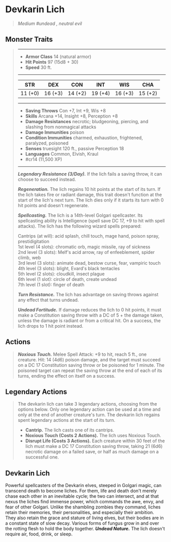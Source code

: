 # Devkarin Lich
>*Medium #undead , neutral evil*
## Monster Traits
>___
>- **Armor Class** 14 (natural armor)
>- **Hit Points** 97 (15d8 + 30)
>- **Speed** 30 ft.
>___
>|STR|DEX|CON|INT|WIS|CHA|
>|:---:|:---:|:---:|:---:|:---:|:---:|
>|11 (+0)|16 (+3)|14 (+2)|19 (+4)|16 (+3)|15 (+2)|
>___
>- **Saving Throws** Con +7, Int +9, Wis +8
>- **Skills** Arcana +14, Insight +8, Perception +8
>- **Damage Resistances** necrotic; bludgeoning, piercing, and slashing from nonmagical attacks
>- **Damage Immunities** poison
>- **Condition Immunities** charmed, exhaustion, frightened, paralyzed, poisoned
>- **Senses** truesight 120 ft., passive Perception 18
>- **Languages** Common, Elvish, Kraul
>- #cr14 (11,500 XP)
>___
>***Legendary Resistance (3/Day).*** If the lich fails a saving throw, it can choose to succeed instead.  
>
>***Regeneration.*** The lich regains 10 hit points at the start of its turn. If the lich takes fire or radiant damage, this trait doesn't function at the start of the lich's next turn. The lich dies only if it starts its turn with 0 hit points and doesn't regenerate.  
>
>***Spellcasting.*** The lich is a 14th-level Golgari spellcaster. Its spellcasting ability is Intelligence (spell save DC 17, +9 to hit with spell attacks). The lich has the following wizard spells prepared:  
>
>Cantrips (at will): acid splash, chill touch, mage hand, poison spray, prestidigitation  
>1st level (4 slots): chromatic orb, magic missile, ray of sickness  
>2nd level (3 slots): Melf's acid arrow, ray of enfeeblement, spider climb, web  
>3rd level (3 slots): animate dead, bestow curse, fear, vampiric touch  
>4th level (3 slots): blight, Evard's black tentacles  
>5th level (2 slots): cloudkill, insect plague  
>6th level (1 slot): circle of death, create undead  
>7th level (1 slot): finger of death  
>
>
>***Turn Resistance.*** The lich has advantage on saving throws against any effect that turns undead.  
>
>***Undead Fortitude.*** If damage reduces the lich to 0 hit points, it must make a Constitution saving throw with a DC of 5 + the damage taken, unless the damage is radiant or from a critical hit. On a success, the lich drops to 1 hit point instead.  
>
## Actions
>***Noxious Touch.*** Melee Spell Attack: +9 to hit, reach 5 ft., one creature. Hit: 14 (4d6) poison damage, and the target must succeed on a DC 17 Constitution saving throw or be poisoned for 1 minute. The poisoned target can repeat the saving throw at the end of each of its turns, ending the effect on itself on a success.  
>
## Legendary Actions
>The devkarin lich can take 3 legendary actions, choosing from the options below. Only one legendary action can be used at a time and only at the end of another creature's turn. The devkarin lich regains spent legendary actions at the start of its turn.
>
>- **Cantrip.** The lich casts one of its cantrips.
>- **Noxious Touch (Costs 2 Actions).** The lich uses Noxious Touch.
>- **Disrupt Life (Costs 3 Actions).** Each creature within 30 feet of the lich must make a DC 17 Constitution saving throw, taking 21 (6d6) necrotic damage on a failed save, or half as much damage on a successful one.
## Devkarin Lich
Powerful spellcasters of the Devkarin elves, steeped in Golgari magic, can transcend death to become liches. For them, life and death don't merely chase each other in an inevitable cycle; the two can intersect, and at that nexus the liches find immense power, which commands the awe, envy, and fear of other Golgari.
Unlike the shambling zombies they command, liches retain their memories, their personalities, and especially their ambition. They also retain the grace and stature of living elves, but their bodies are in a constant state of slow decay. Various forms of fungus grow in and over the rotting flesh to hold the body together.
***Undead Nature.*** The lich doesn't require air, food, drink, or sleep.